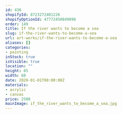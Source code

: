 ```yaml
---
id: 436
shopifyId: 8723272401226
shopifyOptionId: 47772450849098
order: 149
title: If the river wants to become a sea
slug: if-the-river-wants-to-become-a-sea
url: art-works/if-the-river-wants-to-become-a-sea
aliases: []
categories:
- painting
inStock: true
isVisible: true
location: ""
height: 85
width: 60
date: 2020-01-01T00:00:00Z
materials:
- acrylic
- canvas
price: 2500
mainImage: if_the_river_wants_to_become_a_sea.jpg
---
```

